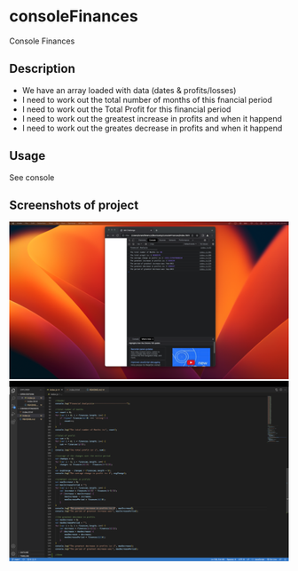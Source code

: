 # consoleFinances

Console Finances

## Description

- We have an array loaded with data (dates & profits/losses)
- I need to work out the total number of months of this fnancial period 
- I need to work out the Total Profit for this financial period
- I need to work out the greatest increase in profits and when it happend
- I need to work out the greates decrease in profits and when it happend

## Usage

See console

## Screenshots of project

![Screenshot](img/Screenshot%202023-01-18%20at%2022.43.06%20(2).png)
![Screenshot](img/Screenshot%202023-01-18%20at%2022.43.06.png)
